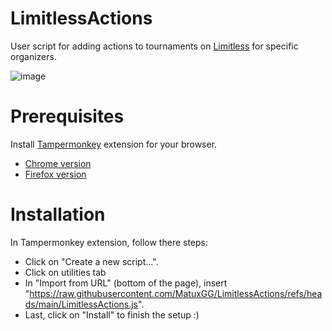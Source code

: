 # LimitlessActions

User script for adding actions to tournaments on [Limitless](https://play.limitlesstcg.com/) for specific organizers.

![image](https://github.com/user-attachments/assets/0572faa2-6cce-4dca-821a-9519e894ead4)

# Prerequisites

Install [Tampermonkey](https://www.tampermonkey.net/) extension for your browser.
- [Chrome version](https://chromewebstore.google.com/detail/tampermonkey/dhdgffkkebhmkfjojejmpbldmpobfkfo)
- [Firefox version](https://addons.mozilla.org/en-US/firefox/addon/tampermonkey/)

# Installation

In Tampermonkey extension, follow there steps:
- Click on "Create a new script...".
- Click on utilities tab
- In "Import from URL" (bottom of the page), insert "https://raw.githubusercontent.com/MatuxGG/LimitlessActions/refs/heads/main/LimitlessActions.js".
- Last, click on "Install" to finish the setup :)
